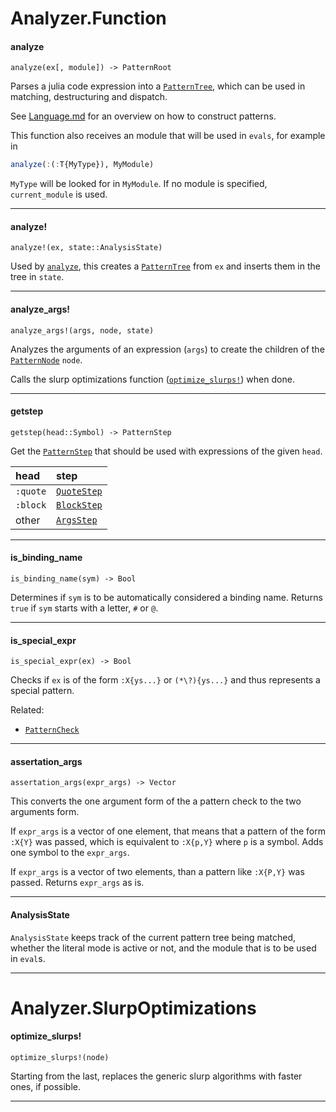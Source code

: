 Analyzer.Function
==========

#### analyze

`analyze(ex[, module]) -> PatternRoot`

Parses a julia code expression into a [`PatternTree`](./PatternStructure.md#patterntree), which
can be used in matching, destructuring and dispatch.

See [Language.md](../../Language.md) for an overview
on how to construct patterns.

This function also receives an module that will be
used in `evals`, for example in

```julia
analyze(:(:T{MyType}), MyModule)
```

`MyType` will be looked for in `MyModule`.
If no module is specified, `current_module` is used.

---
#### analyze!

`analyze!(ex, state::AnalysisState)`

Used by [`analyze`](./Analyzer.md#analyze), this creates a [`PatternTree`](./PatternStructure.md#patterntree) from `ex`
and inserts them in the tree in `state`.

---
#### analyze_args!

`analyze_args!(args, node, state)`

Analyzes the arguments of an expression (`args`) to
create the children of the [`PatternNode`](./PatternStructure.md#patternnode) `node`.

Calls the slurp optimizations function ([`optimize_slurps!`](./Analyzer.md#optimize_slurps!)) when done.

---
#### getstep

`getstep(head::Symbol) -> PatternStep`

Get the [`PatternStep`](./PatternStructure.md#patternstep) that should be used with
expressions of the given `head`.

| head     | step        |
|:---------|:------------|
| `:quote` | [`QuoteStep`](./PatternStructure.md#quotestep) |
| `:block` | [`BlockStep`](./PatternStructure.md#blockstep) |
| other    | [`ArgsStep`](./PatternStructure.md#argsstep)  |

---
#### is_binding_name

`is_binding_name(sym) -> Bool`

Determines if `sym` is to be automatically considered
a binding name. Returns `true` if `sym` starts with a
letter, `#` or `@`.

---
#### is_special_expr

`is_special_expr(ex) -> Bool`

Checks if `ex` is of the form `:X{ys...}` or `(*\?){ys...}` and thus
represents a special pattern.

Related:
- [`PatternCheck`](./PatternStructure.md#patterncheck)

---
#### assertation_args

`assertation_args(expr_args) -> Vector`

This converts the one argument form of the a pattern
check to the two arguments form.

If `expr_args` is a vector of one element, that means
that a pattern of the form `:X{Y}` was passed, which is equivalent
to `:X{p,Y}` where `p` is a symbol. Adds one symbol to
the `expr_args`.

If `expr_args` is a vector of two elements, than a pattern
like `:X{P,Y}` was passed. Returns `expr_args` as is.

---
#### AnalysisState

`AnalysisState` keeps track of the current pattern tree
being matched, whether the literal mode is active or not,
and the module that is to be used in `eval`s.

---


Analyzer.SlurpOptimizations
==========

#### optimize_slurps!

`optimize_slurps!(node)`

Starting from the last, replaces the generic slurp algorithms
with faster ones, if possible.

---


